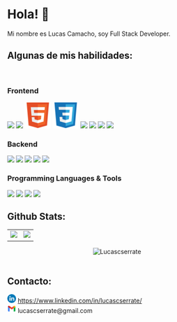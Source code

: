 # Hola! 👋

<div align='start'>
Mi nombre es Lucas Camacho, soy Full Stack Developer.<br>
</div>

## <div align ='start'> Algunas de mis habilidades: </div>

<br />
<h3>Frontend</h3>
<p>
  <img width='60px' src='https://cdn.jsdelivr.net/gh/devicons/devicon/icons/react/react-original.svg' />
  <img width='60px' src='https://cdn.jsdelivr.net/gh/devicons/devicon/icons/redux/redux-original.svg' />
  <img width='60px' src='https://raw.githubusercontent.com/devicons/devicon/master/icons/html5/html5-original.svg' />
  <img width='60px' src='https://raw.githubusercontent.com/devicons/devicon/master/icons/css3/css3-original.svg' />
  <img width='60px' src='https://cdn.jsdelivr.net/gh/devicons/devicon/icons/sass/sass-original.svg' />
  <img width='60px' src='https://cdn.jsdelivr.net/gh/devicons/devicon/icons/less/less-plain-wordmark.svg' />
  <img width='60px' src='https://cdn.jsdelivr.net/gh/devicons/devicon/icons/bootstrap/bootstrap-original.svg' />
  <img width='60px' src='https://cdn.jsdelivr.net/gh/devicons/devicon/icons/materialui/materialui-original.svg' />
</p>
<h3>Backend</h3>
<p>
  <img width='60px' src='https://cdn.jsdelivr.net/gh/devicons/devicon/icons/express/express-original.svg' />
  <img width='60px' src='https://user-images.githubusercontent.com/102181381/185236020-ddf7dba0-bdd7-481a-8199-b566edc77dbc.svg' />
  <img width='60px' src='https://cdn.jsdelivr.net/gh/devicons/devicon/icons/sequelize/sequelize-original.svg' />
  <img width='60px' src='https://cdn.jsdelivr.net/gh/devicons/devicon/icons/postgresql/postgresql-original.svg' />
  <img width='60px' src='https://cdn.jsdelivr.net/gh/devicons/devicon/icons/sqlite/sqlite-original.svg' />

</p>

<h3>Programming Languages & Tools</h3>
<p>
  <img width='60px' src='https://cdn.iconscout.com/icon/free/png-256/javascript-2752148-2284965.png' />
  <img width='60px' src='https://cdn.jsdelivr.net/gh/devicons/devicon/icons/typescript/typescript-original.svg' />
  <img width='60px' src='https://cdn.jsdelivr.net/gh/devicons/devicon/icons/git/git-original.svg' />
  <img width='60px' src='https://upload.wikimedia.org/wikipedia/commons/thumb/2/2d/Visual_Studio_Code_1.18_icon.svg/1200px-Visual_Studio_Code_1.18_icon.svg.png' />


</p>

## Github Stats:

<table>
  <tr>
    <td valign="top"><img src="https://github-readme-stats.vercel.app/api/top-langs/?username=Lucascserrate&theme=github_dark&card_width=450em&hide_border=true"/></td>
    <td valign="top"><img height="180em" src="https://github-readme-stats.vercel.app/api?username=Lucascserrate&show_icons=true&hide_border=true&&count_private=true&include_all_commits=true&theme=github_dark&hide_stars=false" /></td>
  </tr>
</table>
<div align="center">  
  <img align="center" src="https://github-readme-streak-stats.herokuapp.com/?user=Lucascserrate&theme=transparent" alt="Lucascserrate" />
</div>
<br>

## Contacto:
<div>
  <img width='20px' src='./assets/linkedin_icon.png' />
  <a align="center" href='https://www.linkedin.com/in/lucascserrate/'>https://www.linkedin.com/in/lucascserrate/</a>
</div>
<div>
  <img width='20px' src='./assets/gmail_icon.png' />
  <a>lucascserrate@gmail.com</a>
</div>
